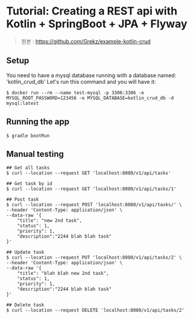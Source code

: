 # Tutorial: Creating a REST api with Kotlin + SpringBoot + JPA + Flyway

>원본 : https://github.com/Grekz/example-kotlin-crud

## Setup

You need to have a mysql database running with a database named: 'kotlin_crud_db'
Let's run this command and you will have it:
```shell script
$ docker run --rm --name test-mysql -p 3306:3306 -e MYSQL_ROOT_PASSWORD=123456 -e MYSQL_DATABASE=kotlin_crud_db -d mysql:latest
```

## Running the app

```shell script
$ gradle bootRun 
```

## Manual testing

```shell script
## Get all tasks
$ curl --location --request GET 'localhost:8080/v1/api/tasks'

## Get task by id
$ curl --location --request GET 'localhost:8080/v1/api/tasks/1'

## Post task
$ curl --location --request POST 'localhost:8080/v1/api/tasks/' \
--header 'Content-Type: application/json' \
--data-raw '{
	"title": "new 2nd task", 
	"status": 1, 
	"priority": 1,
	"description":"2244 blah blah task"
}'

## Update task
$ curl --location --request PUT 'localhost:8080/v1/api/tasks/2' \
--header 'Content-Type: application/json' \
--data-raw '{
	"title": "blah blah new 2nd task", 
	"status": 1, 
	"priority": 1,
	"description":"2244 blah blah task"
}'

## Delete task
$ curl --location --request DELETE 'localhost:8080/v1/api/tasks/2'
```
